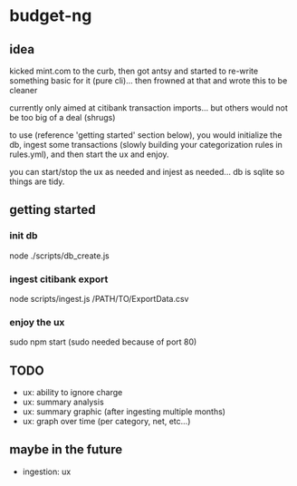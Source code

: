 # budget-ng

## idea
kicked mint.com to the curb, then got antsy and started to re-write something basic for it (pure cli)... then frowned at that and wrote this to be cleaner

currently only aimed at citibank transaction imports... but others would not be too big of a deal (shrugs)

to use (reference 'getting started' section below), you would initialize the db, ingest some transactions (slowly building your categorization rules in rules.yml), and then start the ux and enjoy.

you can start/stop the ux as needed and injest as needed... db is sqlite so things are tidy.


## getting started
### init db
node ./scripts/db_create.js
### ingest citibank export
node scripts/ingest.js /PATH/TO/ExportData.csv
### enjoy the ux
sudo npm start (sudo needed because of port 80)


## TODO
- ux: ability to ignore charge
- ux: summary analysis
- ux: summary graphic
(after ingesting multiple months)
- ux: graph over time (per category, net, etc...)

## maybe in the future
- ingestion: ux

